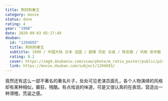 ```yaml
---
title: 荆轲刺秦王
category: movie
status: done
rating: 4
year: "1998"
date: 2020-09-03 05:17:49
douban:
  id: "1294693"
  title: 荆轲刺秦王
  subtitle: 1998 / 中国大陆 日本 法国 / 剧情 历史 古装 / 陈凯歌 / 巩俐 张丰毅
  rating: 8.2
  cover: https://img9.doubanio.com/view/photo/m_ratio_poster/public/p2457792306.jpg
  link: https://movie.douban.com/subject/1294693/
---
```


竟然还有这么一部不著名的著名片子，处处可见老演员面孔，各个人物演绎的风格却有某种相似，癫狂，残酷。有点戏说的味道，可是又很认真的在表现，营造出一种滑稽，荒诞之感。

